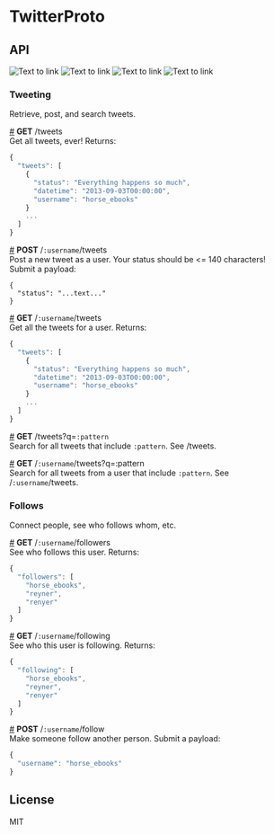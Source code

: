 # TwitterProto

## API
![Text to link](https://www.filepicker.io/api/file/zRZXCoRuTGmSlClBZFFQ)
![Text to link](https://www.filepicker.io/api/file/I7KpBIhJTUqtC8eHc4bt)
![Text to link](https://www.filepicker.io/api/file/dn5eBe7nQpKzRFerdJbo)
![Text to link](https://www.filepicker.io/api/file/He9AFZ42TQy4cV9Epbko)
### Tweeting
Retrieve, post, and search tweets.

&#x20;<a href="#api-GET-tweets" name="api-GET-tweets">#</a> <b>GET</b> /tweets  
Get all tweets, ever! Returns: 

```js
{
  "tweets": [
    {
      "status": "Everything happens so much",
      "datetime": "2013-09-03T00:00:00",
      "username": "horse_ebooks" 
    }
    ...
  ]
}
```

&#x20;<a href="#api-POST-username-tweets" name="api-POST-username-tweets">#</a> <b>POST</b> /`:username`/tweets  
Post a new tweet as a user. Your status should be <= 140 characters! Submit a payload:

```
{
  "status": "...text..."
}
```

&#x20;<a href="#api-GET-username-tweets" name="api-GET-username-tweets">#</a> <b>GET</b> /`:username`/tweets  
Get all the tweets for a user. Returns:

```js
{
  "tweets": [
    {
      "status": "Everything happens so much",
      "datetime": "2013-09-03T00:00:00",
      "username": "horse_ebooks" 
    }
    ...
  ]
}
```

&#x20;<a href="#api-GET-tweets-q-pattern" name="api-GET-tweets-q-pattern">#</a> <b>GET</b> /tweets?q=`:pattern`  
Search for all tweets that include `:pattern`. See /tweets.

&#x20;<a href="#api-GET-username-tweets-q-pattern" name="api-GET-username-tweets-q-pattern">#</a> <b>GET</b> /`:username`/tweets?q=:pattern  
Search for all tweets from a user that include `:pattern`. See /`:username`/tweets.

### Follows
Connect people, see who follows whom, etc.

&#x20;<a href="#api-GET-username-followers" name="api-GET-username-followers">#</a> <b>GET</b> /`:username`/followers  
See who follows this user. Returns:

```js
{
  "followers": [
    "horse_ebooks",
    "reyner",
    "renyer"
  ]
}
```

&#x20;<a href="#api-GET-username-following" name="api-GET-username-following">#</a> <b>GET</b> /`:username`/following  
See who this user is following. Returns:

```js
{
  "following": [
    "horse_ebooks",
    "reyner",
    "renyer"
  ]
}
```

&#x20;<a href="#api-POST-username-follow" name="api-POST-username-follow">#</a> <b>POST</b> /`:username`/follow  
Make someone follow another person. Submit a payload:

```js
{
  "username": "horse_ebooks"
}
```


## License

MIT